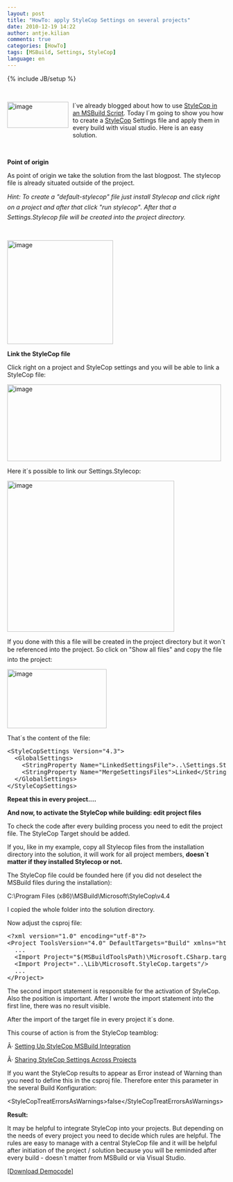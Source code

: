 ```yaml
---
layout: post
title: "HowTo: apply StyleCop Settings on several projects"
date: 2010-12-19 14:22
author: antje.kilian
comments: true
categories: [HowTo]
tags: [MSBuild, Settings, StyleCop]
language: en
---
```

{% include JB/setup %}
<p>&#160;</p>  <p><img style="background-image: none; border-bottom: 0px; border-left: 0px; margin: 0px 10px 10px 0px; padding-left: 0px; padding-right: 0px; border-top: 0px; border-right: 0px; padding-top: 0px" title="image" border="0" alt="image" align="left" src="{{BASE_PATH}}/assets/wp-images-de/image_thumb286.png" width="141" height="60" />I´ve already blogged about how to use <a href="http://code-inside.de/blog-in/2010/12/15/howto-msbuild-stylecop/">StyleCop in an MSBuild Script</a>. Today I´m going to show you how to create a <a href="http://code.msdn.microsoft.com/sourceanalysis">StyleCop</a> Settings file and apply them in every build with visual studio. Here is an easy solution.</p>  <p>&#160;</p>  <!--more-->  <p><b>Point of origin </b></p>  <p><b></b></p>  <p>As point of origin we take the solution from the last blogpost. The stylecop file is already situated outside of the project. </p>  <p><i>Hint: To create a "default-stylecop" file just install Stylecop and click right on a project and after that click "run stylecop". After that a Settings.Stylecop file will be created into the project directory. </i></p>  <p>&#160;</p>  <p><img style="background-image: none; border-bottom: 0px; border-left: 0px; padding-left: 0px; padding-right: 0px; border-top: 0px; border-right: 0px; padding-top: 0px" title="image" border="0" alt="image" src="{{BASE_PATH}}/assets/wp-images-de/image_thumb287.png" width="244" height="239" /></p>  <p><i></i></p>  <p><b>Link the StyleCop file</b></p>  <p><b></b></p>  <p>Click right on a project and StyleCop settings and you will be able to link a StyleCop file:</p>  <p><img style="background-image: none; border-bottom: 0px; border-left: 0px; padding-left: 0px; padding-right: 0px; border-top: 0px; border-right: 0px; padding-top: 0px" title="image" border="0" alt="image" src="{{BASE_PATH}}/assets/wp-images-de/image_thumb288.png" width="493" height="177" /></p>  <p>Here it´s possible to link our Settings.Stylecop:</p>  <p><img style="background-image: none; border-bottom: 0px; border-left: 0px; padding-left: 0px; padding-right: 0px; border-top: 0px; border-right: 0px; padding-top: 0px" title="image" border="0" alt="image" src="{{BASE_PATH}}/assets/wp-images-de/image_thumb289.png" width="385" height="348" /></p>  <p>If you done with this a file will be created in the project directory but it won´t be referenced into the project. So click on "Show all files" and copy the file into the project:</p>  <p><img style="background-image: none; border-bottom: 0px; border-left: 0px; padding-left: 0px; padding-right: 0px; border-top: 0px; border-right: 0px; padding-top: 0px" title="image" border="0" alt="image" src="{{BASE_PATH}}/assets/wp-images-de/image_thumb290.png" width="229" height="136" /></p>  <p>That´s the content of the file:</p>  <div style="padding-bottom: 0px; margin: 0px; padding-left: 0px; padding-right: 0px; display: inline; float: none; padding-top: 0px" id="scid:812469c5-0cb0-4c63-8c15-c81123a09de7:5d8168ae-8151-49f8-bf6d-462bc8fd117a" class="wlWriterEditableSmartContent"><pre name="code" class="c#">&lt;StyleCopSettings Version="4.3"&gt;
  &lt;GlobalSettings&gt;
    &lt;StringProperty Name="LinkedSettingsFile"&gt;..\Settings.StyleCop&lt;/StringProperty&gt;
    &lt;StringProperty Name="MergeSettingsFiles"&gt;Linked&lt;/StringProperty&gt;
  &lt;/GlobalSettings&gt;
&lt;/StyleCopSettings&gt;</pre></div>

<p><b>Repeat this in every project....</b></p>

<p><b></b></p>

<p><b>And now, to activate the StyleCop while building: edit project files</b></p>

<p><b></b></p>

<p>To check the code after every building process you need to edit the project file. The StyleCop Target should be added. </p>

<p>If you, like in my example, copy all Stylecop files from the installation directory into the solution, it will work for all project members, <b>doesn´t matter if they installed Stylecop or not. </b></p>

<p><b></b></p>

<p>The StyleCop file could be founded here (if you did not deselect the MSBuild files during the installation):</p>

<p>C:\Program Files (x86)\MSBuild\Microsoft\StyleCop\v4.4</p>

<p>I copied the whole folder into the solution directory.</p>

<p>Now adjust the csproj file:</p>

<div style="padding-bottom: 0px; margin: 0px; padding-left: 0px; padding-right: 0px; display: inline; float: none; padding-top: 0px" id="scid:812469c5-0cb0-4c63-8c15-c81123a09de7:e008bfb5-b32d-44e9-bd06-91620b48ea17" class="wlWriterEditableSmartContent"><pre name="code" class="c#">&lt;?xml version="1.0" encoding="utf-8"?&gt;
&lt;Project ToolsVersion="4.0" DefaultTargets="Build" xmlns="http://schemas.microsoft.com/developer/msbuild/2003"&gt;
  ...
  &lt;Import Project="$(MSBuildToolsPath)\Microsoft.CSharp.targets" /&gt;
  &lt;Import Project="..\Lib\Microsoft.StyleCop.targets"/&gt;
  ...
&lt;/Project&gt;</pre></div>

<p>The second import statement is responsible for the activation of StyleCop. Also the position is important. After I wrote the import statement into the first line, there was no result visible.</p>

<p>After the import of the target file in every project it´s done.</p>

<p>This course of action is from the StyleCop teamblog:</p>

<p>Â· <a href="http://blogs.msdn.com/b/sourceanalysis/archive/2008/05/24/source-analysis-msbuild-integration.aspx">Setting Up StyleCop MSBuild Integration</a></p>

<p>Â· <a href="http://blogs.msdn.com/b/sourceanalysis/archive/2008/05/25/sharing-source-analysis-settings-across-projects.aspx">Sharing StyleCop Settings Across Projects</a></p>

<p>If you want the StyleCop results to appear as Error instead of Warning than you need to define this in the csproj file. Therefore enter this parameter in the several Build Konfiguration:</p>

<p>&lt;StyleCopTreatErrorsAsWarnings&gt;false&lt;/StyleCopTreatErrorsAsWarnings&gt;</p>

<p><b>Result:</b></p>

<p><b></b></p>

<p>It may be helpful to integrate StyleCop into your projects. But depending on the needs of every project you need to decide which rules are helpful. The rules are easy to manage with a central StyleCop file and it will be helpful after initiation of the project / solution because you will be reminded after every build - doesn´t matter from MSBuild or via Visual Studio.</p>

<p><a href="{{BASE_PATH}}/assets/files/democode/msbuildsharedcodequality/msbuildsharedcodequality.zip">[Download Democode]</a></p>
